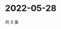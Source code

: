 # 2022-05-28

共 0 条

<!-- BEGIN WEIBO -->
<!-- 最后更新时间 Sat May 28 2022 04:18:15 GMT+0800 (China Standard Time) -->

<!-- END WEIBO -->
